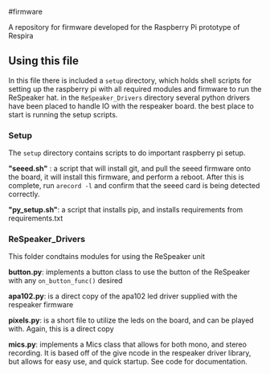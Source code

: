 #firmware

A repository for firmware developed for the Raspberry Pi prototype of Respira

## Using this file
   In this file there is included a `setup` directory, which holds shell scripts for setting
   up the raspberry pi with all required modules and firmware to run the ReSpeaker hat.
   in the `ReSpeaker_Drivers` directory several python drivers have been placed to handle IO with
   the respeaker board.
   the best place to start is running the setup scripts. 
### Setup 
	
   The `setup` directory contains scripts to do important raspberry pi setup. 

   __"seeed.sh"__ : a script that will install git, and pull the seeed firmware onto the board,
                    it will install this firmware, and perform a reboot. 
                    After this is complete, run `arecord -l` and confirm that the seeed card 
		    is being detected correctly.

   __"py_setup.sh"__: a script that installs pip, and installs requirements from requirements.txt

### ReSpeaker\_Drivers

   This folder condtains modules for using the ReSpeaker unit

   __button.py__: implements a button class to use the button of the ReSpeaker with any `on_button_func()` desired

   __apa102.py__: is a direct copy of the apa102 led driver supplied with the respeaker firmware

   __pixels.py__: is a short file to utilize the leds on the board, and can be played with. Again, this is a direct copy

   __mics.py__: implements a Mics class that allows for both mono, and stereo recording. It is based off of the give ncode in the respeaker driver library, but allows for easy use, and quick startup. See code for documentation.


